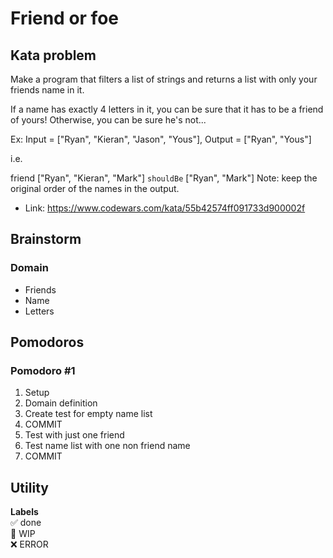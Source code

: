 # Friend or foe

## Kata problem

Make a program that filters a list of strings and returns a list with only your friends name in it.

If a name has exactly 4 letters in it, you can be sure that it has to be a friend of yours! Otherwise, you can be sure he's not...

Ex: Input = ["Ryan", "Kieran", "Jason", "Yous"], Output = ["Ryan", "Yous"]

i.e.

friend ["Ryan", "Kieran", "Mark"] `shouldBe` ["Ryan", "Mark"]
Note: keep the original order of the names in the output.

- Link: https://www.codewars.com/kata/55b42574ff091733d900002f

## Brainstorm

### Domain

- Friends
- Name
- Letters

## Pomodoros

### Pomodoro #1

1. Setup
2. Domain definition
3. Create test for empty name list
4. COMMIT
5. Test with just one friend
6. Test name list with one non friend name
7. COMMIT

## Utility

**Labels**  
✅ done  
🚧 WIP  
❌ ERROR
